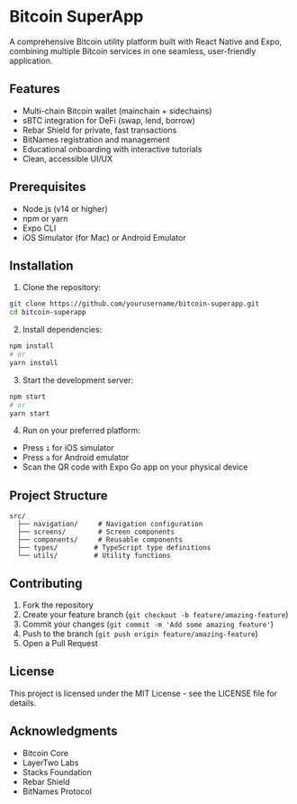 # Bitcoin SuperApp

A comprehensive Bitcoin utility platform built with React Native and Expo, combining multiple Bitcoin services in one seamless, user-friendly application.

## Features

- Multi-chain Bitcoin wallet (mainchain + sidechains)
- sBTC integration for DeFi (swap, lend, borrow)
- Rebar Shield for private, fast transactions
- BitNames registration and management
- Educational onboarding with interactive tutorials
- Clean, accessible UI/UX

## Prerequisites

- Node.js (v14 or higher)
- npm or yarn
- Expo CLI
- iOS Simulator (for Mac) or Android Emulator

## Installation

1. Clone the repository:
```bash
git clone https://github.com/yourusername/bitcoin-superapp.git
cd bitcoin-superapp
```

2. Install dependencies:
```bash
npm install
# or
yarn install
```

3. Start the development server:
```bash
npm start
# or
yarn start
```

4. Run on your preferred platform:
- Press `i` for iOS simulator
- Press `a` for Android emulator
- Scan the QR code with Expo Go app on your physical device

## Project Structure

```
src/
  ├── navigation/     # Navigation configuration
  ├── screens/        # Screen components
  ├── components/     # Reusable components
  ├── types/         # TypeScript type definitions
  └── utils/         # Utility functions
```

## Contributing

1. Fork the repository
2. Create your feature branch (`git checkout -b feature/amazing-feature`)
3. Commit your changes (`git commit -m 'Add some amazing feature'`)
4. Push to the branch (`git push origin feature/amazing-feature`)
5. Open a Pull Request

## License

This project is licensed under the MIT License - see the LICENSE file for details.

## Acknowledgments

- Bitcoin Core
- LayerTwo Labs
- Stacks Foundation
- Rebar Shield
- BitNames Protocol 